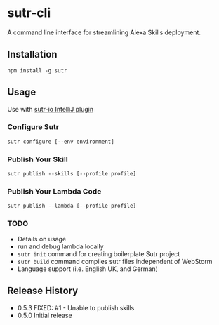 # sutr-cli
A command line interface for streamlining Alexa Skills deployment.

## Installation
```
npm install -g sutr
```
## Usage
Use with [sutr-io IntelliJ plugin](https://github.com/SlalomConsulting/sutr-io)

### Configure Sutr
```
sutr configure [--env environment]
```

### Publish Your Skill
```
sutr publish --skills [--profile profile]
```

### Publish Your Lambda Code
```
sutr publish --lambda [--profile profile]
```

### TODO
* Details on usage
* run and debug lambda locally
* `sutr init` command for creating boilerplate Sutr project
* `sutr build` command compiles sutr files independent of WebStorm
* Language support (i.e. English UK, and German)

## Release History

* 0.5.3 FIXED: #1 - Unable to publish skills
* 0.5.0 Initial release
